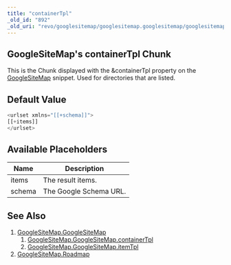 ```yaml
---
title: "containerTpl"
_old_id: "892"
_old_uri: "revo/googlesitemap/googlesitemap.googlesitemap/googlesitemap.googlesitemap.containertpl"
---
```


## GoogleSiteMap's containerTpl Chunk

This is the Chunk displayed with the &containerTpl property on the [GoogleSiteMap](extras/googlesitemap/googlesitemap.googlesitemap "GoogleSiteMap.GoogleSiteMap") snippet. Used for directories that are listed.

## Default Value

 ``` php
<urlset xmlns="[[+schema]]">
[[+items]]
</urlset>
```

## Available Placeholders

| Name   | Description            |
| ------ | ---------------------- |
| items  | The result items.      |
| schema | The Google Schema URL. |

## See Also

1. [GoogleSiteMap.GoogleSiteMap](extras/googlesitemap/googlesitemap.googlesitemap)
     1. [GoogleSiteMap.GoogleSiteMap.containerTpl](extras/googlesitemap/googlesitemap.googlesitemap/googlesitemap.googlesitemap.containertpl)
     2. [GoogleSiteMap.GoogleSiteMap.itemTpl](extras/googlesitemap/googlesitemap.googlesitemap/googlesitemap.googlesitemap.itemtpl)
2. [GoogleSiteMap.Roadmap](extras/googlesitemap/googlesitemap.roadmap)
